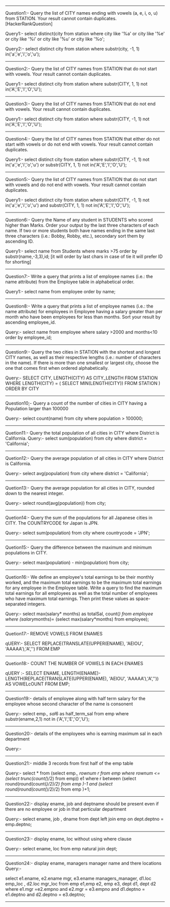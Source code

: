 

--------------------------------------------------------------------------------------------------

Question1:- Query the list of CITY names ending with vowels (a, e, i, o, u) from STATION. Your result cannot contain duplicates.  [HackerRankQuestion]

Query1:-
select distinct(city from station where city like '%a' or city like '%e' or city like '%i' or city like '%u' or city like '%o';

Query2:- 
select distinct city from station where substr(city, -1, 1) in('a','e','i','o','u');


--------------------------------------------------------------------------------------------------

Question2:-  Query the list of CITY names from STATION that do not start with vowels. Your result cannot contain duplicates.

Query1:- 
select distinct city from station where substr(CITY, 1, 1) not in('A','E','I','O','U');



--------------------------------------------------------------------------------------------------

Question3:-  Query the list of CITY names from STATION that do not end with vowels. Your result cannot contain duplicates.

Query1:- 
select distinct city from station where substr(CITY, -1, 1) not in('A','E','I','O','U');



--------------------------------------------------------------------------------------------------

Question4:- Query the list of CITY names from STATION that either do not start with vowels or do not end with vowels. Your result cannot contain duplicates.

Query1:- 
select distinct city from station where substr(CITY, -1, 1) not in('a','e','i','o','u') or substr(CITY, 1, 1) not in('A','E','I','O','U');


--------------------------------------------------------------------------------------------------

Question5:-  Query the list of CITY names from STATION that do not start with vowels and do not end with vowels. Your result cannot contain duplicates.

Query1:- 
select distinct city from station where substr(CITY, -1, 1) not in('a','e','i','o','u') and substr(CITY, 1, 1) not in('A','E','I','O','U');



--------------------------------------------------------------------------------------------------

Question6:-  Query the Name of any student in STUDENTS who scored higher than  Marks. Order your output by the last three characters of each name. If two or more students both have names ending in the same last three characters (i.e.: Bobby, Robby, etc.), secondary sort them by ascending ID.

Query1:- 
select name from Students where marks >75 order by substr(name,-3,3),id; 
[it will order by last chars in case of tie it will prefer ID for shorting]


--------------------------------------------------------------------------------------------------



Question7:-  Write a query that prints a list of employee names (i.e.: the name attribute) from the Employee table in alphabetical order.

Query1:- 
select name from employee order by name;


--------------------------------------------------------------------------------------------------

Question8:- Write a query that prints a list of employee names (i.e.: the name attribute) for employees in Employee having a salary greater than  per month who have been employees for less than  months. Sort your result by ascending employee_id.

Query:- 
select name from employee where salary >2000 and months<10 order by employee_id;


--------------------------------------------------------------------------------------------------



Question9:-  Query the two cities in STATION with the shortest and longest CITY names, as well as their respective lengths (i.e.: number of characters in the name). If there is more than one smallest or largest city, choose the one that comes first when ordered alphabetically.

Query:- 
SELECT CITY, LENGTH(CITY) AS CITY_LENGTH
FROM STATION
WHERE LENGTH(CITY) = (
    SELECT MIN(LENGTH(CITY))
    FROM STATION
)
ORDER BY CITY




--------------------------------------------------------------------------------------------------

Question10;- Query a count of the number of cities in CITY having a Population larger than 100000

Query:- 
select count(name) from city where population > 100000;



--------------------------------------------------------------------------------------------------



Quetion11:- Query the total population of all cities in CITY where District is California.
Query:- 
select sum(population) from city where district = 'California';





--------------------------------------------------------------------------------------------------



Quetion12:- Query the average population of all cities in CITY where District is California.

Query:- 
select avg(population) from city where district = 'California';






--------------------------------------------------------------------------------------------------



Quetion13:- Query the average population for all cities in CITY, rounded down to the nearest integer.

Query:-
select round(avg(population)) from city;



--------------------------------------------------------------------------------------------------



Quetion14:- Query the sum of the populations for all Japanese cities in CITY. The COUNTRYCODE for Japan is JPN.

Query:- 
select sum(population) from city where countrycode = 'JPN';





--------------------------------------------------------------------------------------------------



Quetion15:- Query the difference between the maximum and minimum populations in CITY.

Query:-
select max(population) - min(population) from city;





--------------------------------------------------------------------------------------------------



Quetion16:- We define an employee's total earnings to be their monthly  worked, and the maximum total earnings to be the maximum total earnings for any employee in the Employee table. Write a query to find the maximum total earnings for all employees as well as the total number of employees who have maximum total earnings. Then print these values as  space-separated integers.

Query:- 
select max(salary* months) as totalSal, count(*) from employee where (salary*months)= (select max(salary*months) from employee);





--------------------------------------------------------------------------------------------------



Quetion17:- REMOVE VOWELS FROM ENAMES

qUERY:-  SELECT REPLACE(TRANSLATE(UPPER(ENAME), 'AEIOU', 'AAAAA'),'A','') FROM EMP


--------------------------------------------------------------------------------------------------


Quetion18:-  COUNT THE NUMBER OF VOWELS IN EACH ENAMES

qUERY :- 
SELECT ENAME, LENGTH(ENAME)- LENGTH(REPLACE(TRANSLATE(UPPER(ENAME), 'AEIOU', 'AAAAA'),'A','')) AS VOWELcOUNT FROM EMP;


--------------------------------------------------------------------------------------------------


Question19:-  details of employee along with half term salary for the employee whose second character of the name is consonent

Query:- 
select emp.*, sal*6 as half_term_sal from emp where substr(ename,2,1) not in ('A','I','E','O','U');


--------------------------------------------------------------------------------------------------


Question20:- details of the employees who is earning maximum sal in each department

Query:- 


--------------------------------------------------------------------------------------------------


Question21:- middle 3 records from first half of the emp table

Query:-
select * from (select emp.*, rownum r from emp where rownum <= (select trunc(count(*)/2) from emp)) e1 where r between (select round(round(count(*)/2)/2) from emp )-1 and (select round(round(count(*)/2)/2) from emp )+1;


--------------------------------------------------------------------------------------------------


Question22:- display ename, job and deptname  should be present even if there are no employee or job in that perticular department

Query:- 
select ename, job , dname from dept left join emp on dept.deptno = emp.deptno;


--------------------------------------------------------------------------------------------------


Question23:- display ename, loc without using where clause

Query:-
select ename, loc from emp natural join dept;

--------------------------------------------------------------------------------------------------


Question24:- display ename, managers manager name and there locations
Query:- 

select e1.ename, e2.ename mgr, e3.ename managers_manager, d1.loc emp_loc , d2.loc mgr_loc from emp e1,emp e2, emp e3, dept d1, dept d2 where e1.mgr =e2.empno and e2.mgr = e3.empno and d1.deptno = e1.deptno and  d2.deptno = e3.deptno;


--------------------------------------------------------------------------------------------------





























